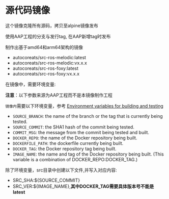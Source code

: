 # 源代码镜像



这个镜像克隆所有源码，拷贝至alpine镜像发布

使用AAP工程的分支与发行tag, 在AAP新增tag时发布

制作出基于amd64和arm64架构的镜像

* autocoreats/src-ros-melodic:latest
* autocoreats/src-ros-melodic:vx.x.x
* autocoreats/src-ros-foxy:latest
* autocoreats/src-ros-foxy:vx.x.x

在镜像中，需要环境变量:

**注意**：以下参数来源为AAP工程而不是本镜像制作工程

`镜像内`需要以下环境变量，参考 [Environment variables for building and testing](https://docs.docker.com/docker-hub/builds/advanced/#environment-variables-for-building-and-testing)
* `SOURCE_BRANCH`: the name of the branch or the tag that is currently being tested.
* `SOURCE_COMMIT`: the SHA1 hash of the commit being tested.
* `COMMIT_MSG`: the message from the commit being tested and built.
* `DOCKER_REPO`: the name of the Docker repository being built.
* `DOCKERFILE_PATH`: the dockerfile currently being built.
* `DOCKER_TAG`: the Docker repository tag being built.
* `IMAGE_NAME`: the name and tag of the Docker repository being built. (This variable is a combination of DOCKER_REPO:DOCKER_TAG.)

除了环境变量，src目录中创建以下文件,并写入对应内容:
* SRC_SHA:${SOURCE_COMMIT}
* SRC_VER:${IMAGE_NAME},**其中DOCKER_TAG需要具体版本号不能是latest**
